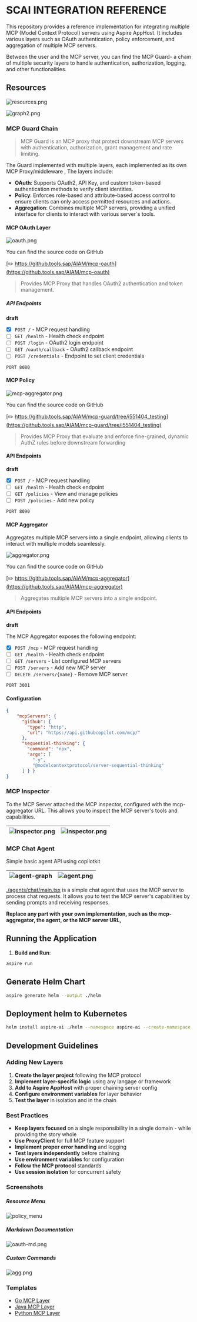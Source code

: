 # SCAI INTEGRATION REFERENCE

This repository provides a reference implementation for integrating multiple MCP (Model Context Protocol) servers using Aspire AppHost. It includes various layers such as OAuth authentication, policy enforcement, and aggregation of multiple MCP servers.

Between the user and the MCP server, you can find the MCP Guard- a chain of multiple security layers to handle authentication, authorization, logging, and other functionalities.
 

## Resources

![resources.png](docs/resources.png)


![graph2.png](docs/graph2.png)

[//]: # (![graph.png]&#40;docs/graph.png&#41;)

### MCP Guard Chain
> MCP Guard is an MCP proxy that protect downstream MCP servers with authentication, authorization, grant management and rate limiting.

The Guard implemented with multiple layers, each implemented as its own MCP Proxy/middleware , The layers include:
 - **OAuth**:  Supports OAuth2, API Key, and custom token-based authentication methods to verify client identities.
 - **Policy**: Enforces role-based and attribute-based access control to ensure clients can only access permitted resources and actions.
 - **Aggregation**: Combines multiple MCP servers, providing a unified interface for clients to interact with various server`s tools.



#### MCP OAuth Layer
![oauth.png](docs/oauth.png)

You can find the source code on GitHub

[✏️ https://github.tools.sap/AIAM/mcp-oauth](https://github.tools.sap/AIAM/mcp-oauth)

> Provides MCP Proxy that handles OAuth2 authentication and token management.

##### API Endpoints
**draft**
-  [x] `POST /` - MCP request handling
-  [ ] `GET /health` - Health check endpoint
-  [ ] `POST /login` - OAuth2 login endpoint
-  [ ] `GET /oauth/callback` - OAuth2 callback endpoint
-  [ ] `POST /credentials` - Endpoint to set client credentials

`PORT 8080`


#### MCP Policy 

![mcp-aggregator.png](docs/guard.png)

You can find the source code on GitHub

[✏️ https://github.tools.sap/AIAM/mcp-guard/tree/i551404_testing](https://github.tools.sap/AIAM/mcp-guard/tree/i551404_testing)

> Provides MCP Proxy that evaluate and enforce fine-grained, dynamic AuthZ rules before downstream forwarding
            
#### API Endpoints
**draft**
-  [x] `POST /` - MCP request handling 
-  [ ] `GET /health` - Health check endpoint
-  [ ] `GET /policies` - View and manage policies
-  [ ] `POST /policies` - Add new policy

`PORT 8090`

#### MCP  Aggregator 
Aggregates multiple MCP servers into a single endpoint, allowing clients to interact with multiple models seamlessly.
  
![aggregator.png](docs/aggregator.png)

You can find the source code on GitHub

[✏️ https://github.tools.sap/AIAM/mcp-aggregator](https://github.tools.sap/AIAM/mcp-aggregator) 

> Aggregates multiple MCP servers into a single endpoint.

#### API Endpoints
**draft**


The MCP Aggregator exposes the following endpoint:

- [X] `POST /mcp` - MCP request handling
- [ ] `GET /health` - Health check endpoint
- [ ] `GET /servers` - List configured MCP servers
- [ ] `POST /servers` - Add new MCP server
- [ ] `DELETE /servers/{name}` - Remove MCP server

`PORT 3001`


#### Configuration

```json
{
    "mcpServers": {
      "github": {
        "type": "http",
        "url": "https://api.githubcopilot.com/mcp/"
      }, 
      "sequential-thinking": {
        "command": "npx",
        "args": [
          "-y",
          "@modelcontextprotocol/server-sequential-thinking"
      ] } } 
}
```

### MCP Inspector
To the MCP Server attached the MCP inspector, configured with the mcp-aggregator URL. This allows you to inspect the MCP server's tools and capabilities.

| ![inspector.png](docs/inspector-graph.png) |  ![inspector.png](docs/inspector.png)  |
|--------------------------------------------|---|

### MCP Chat Agent

Simple basic agent API using copilotkit

| ![agent-graph](docs/agent-graph.png)   |  ![agent.png](docs/agent.png)  |
|---|---|


[./agents/chat/main.tsx](./agents/chat/main.tsx) is a simple chat agent that uses the MCP server to process chat requests. It allows you to test the MCP server's capabilities by sending prompts and receiving responses.
 
**Replace any part with your own implementation, such as the mcp-aggregator, the agent, or the MCP server URL,**


## Running the Application

1. **Build and Run**:
```bash
aspire run 
```

## Generate Helm Chart

```bash  
aspire generate helm --output ./helm
```

## Deployment helm to Kubernetes

```bash
helm install aspire-ai ./helm --namespace aspire-ai --create-namespace
```

## Development Guidelines

### Adding New Layers

1. **Create the layer project** following the  MCP protocol
2. **Implement layer-specific logic** using any langage or framework
3. **Add to Aspire AppHost** with proper chaining server config
4. **Configure environment variables** for layer behavior
5. **Test the layer** in isolation and in the chain


### Best Practices

- **Keep layers focused** on a single responsibility in a single domain - while providing the story whole
- **Use ProxyClient** for full MCP feature support
- **Implement proper error handling** and logging
- **Test layers independently** before chaining
- **Use environment variables** for configuration
- **Follow the MCP protocol** standards
- **Use session isolation** for concurrent safety

### Screenshots

##### Resource Menu 
![policy_menu](docs/screenshots/policy-menu.png)

##### Markdown Documentation
![oauth-md.png](docs/screenshots/oauth-md.png)
##### Custom Commands
![agg.png](docs/screenshots/set-server.png)



### Templates
- [Go MCP Layer](templates/mcp-layer-go/README.md)
- [Java MCP Layer](templates/mcp-layer-java/README.md)
- [Python MCP Layer](templates/mcp-layer-python/README.md)



<!--
### Layer Responsibilities

- **Gateway Layer**: HTTP exposure, request routing, response handling
- **Authentication Layer**: Handle JWT tokens, OAuth flows
- **Policy Layer**: Enforce access policies, rate limiting
- **Interpolation Layer**: Token exchange, auth method abstraction
-->


